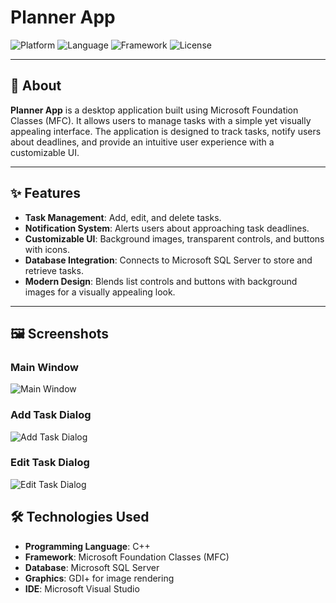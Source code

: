 # Planner App
![Platform](https://img.shields.io/badge/Platform-Windows-blue)
![Language](https://img.shields.io/badge/Language-C%2B%2B-green)
![Framework](https://img.shields.io/badge/Framework-MFC-orange)
![License](https://img.shields.io/badge/License-MIT-brightgreen)

---

## 📖 About

**Planner App** is a desktop application built using Microsoft Foundation Classes (MFC). It allows users to manage tasks with a simple yet visually appealing interface. The application is designed to track tasks, notify users about deadlines, and provide an intuitive user experience with a customizable UI.

---

## ✨ Features

- **Task Management**: Add, edit, and delete tasks.
- **Notification System**: Alerts users about approaching task deadlines.
- **Customizable UI**: Background images, transparent controls, and buttons with icons.
- **Database Integration**: Connects to Microsoft SQL Server to store and retrieve tasks.
- **Modern Design**: Blends list controls and buttons with background images for a visually appealing look.

---

## 🖼️ Screenshots

### **Main Window**
![Main Window](res/screenshots/main_window.png)

### **Add Task Dialog**
![Add Task Dialog](res/screenshots/add_task_dialog.png)


### **Edit Task Dialog**
![Edit Task Dialog](res/screenshots/edt_task_dialog.png)





## 🛠️ Technologies Used

- **Programming Language**: C++
- **Framework**: Microsoft Foundation Classes (MFC)
- **Database**: Microsoft SQL Server
- **Graphics**: GDI+ for image rendering
- **IDE**: Microsoft Visual Studio
